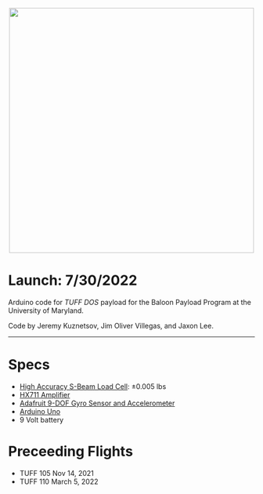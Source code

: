 <p align="center">
    <img src="https://user-images.githubusercontent.com/32310846/161163001-b1b6c3a0-91b8-45e9-89de-cac2818c7562.png"  width="500" />
</p>

# Launch: 7/30/2022
Arduino code for _TUFF DOS_ payload for the Baloon Payload Program at the University of Maryland.

Code by Jeremy Kuznetsov, Jim Oliver Villegas, and Jaxon Lee.

-------

# Specs
- [High Accuracy S-Beam Load Cell](https://www.omega.com/en-us/force-strain-measurement/load-cells/lc103b/p/LC103B-25): ±0.005 lbs
- [HX711 Amplifier](https://www.amazon.com/SparkFun-Load-Cell-Amplifier-HX711/dp/B079LVMC6X/ref=sr_1_1?crid=31PAXOZCNWVAN&keywords=sparkfun+hx711&qid=1648232977&sprefix=sparkfun+hx711%2Caps%2C80&sr=8-1)
- [Adafruit 9-DOF Gyro Sensor and Accelerometer](https://www.adafruit.com/product/2472)
- [Arduino Uno](https://store-usa.arduino.cc/products/arduino-uno-rev3)
- 9 Volt battery

# Preceeding Flights
- TUFF 105          Nov 14,     2021
- TUFF 110          March 5,    2022

